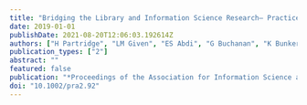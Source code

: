 ```yaml
---
title: "Bridging the Library and Information Science Research– Practice Gap: A Panel Discussion"
date: 2019-01-01
publishDate: 2021-08-20T12:06:03.192614Z
authors: ["H Partridge", "LM Given", "ES Abdi", "G Buchanan", "K Bunker", "E Luca", "D McKay", " ..."]
publication_types: ["2"]
abstract: ""
featured: false
publication: "*Proceedings of the Association for Information Science and Technology 56 (1 łdots*"
doi: "10.1002/pra2.92"
---
```


